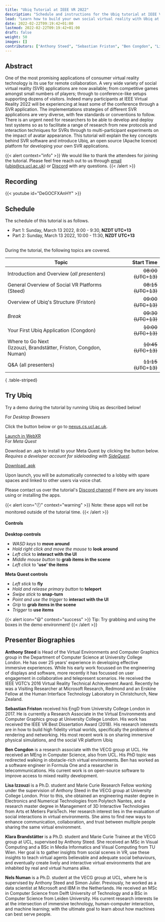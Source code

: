 ```yaml
---
title: "Ubiq Tutorial at IEEE VR 2022"
description: "Schedule and instructions for the Ubiq tutorial at IEEE VR 2022."
lead: "Learn how to build your own social virtual reality with Ubiq at the IEEE Conference on Virtual Reality and 3D User Interfaces (IEEE VR) 2022!"
date: 2022-02-22T09:19:42+01:00
lastmod: 2022-02-22T09:19:42+01:00
draft: false
weight: 50
images: []
contributors: ["Anthony Steed", "Sebastian Friston", "Ben Congdon", "Lisa Izzouzi", "Klara Brandstätter", "Nels Numan"]
---
```


## Abstract
One of the most promising applications of consumer virtual reality technology is its use for remote collaboration. A very wide variety of social virtual reality (SVR) applications are now available; from competitive games amongst small numbers of players; through to conference-like setups supporting dozens of visitors. Indeed many participants at IEEE Virtual Reality 2022 will be experiencing at least some of the conference through a SVR application. The implementations strategies of different SVR applications are very diverse, with few standards or conventions to follow. There is an urgent need for researchers to be able to develop and deploy test systems so as to facilitate a range of research from new protocols and interaction techniques for SVRs through to multi-participant experiments on the impact of avatar appearance. This tutorial will explain the key concepts behind SVR software and introduce Ubiq, an open source (Apache licence) platform for developing your own SVR applications.

{{< alert context="info" >}}
We would like to thank the attendees for joining the tutorial. Please feel free reach out to us through <a href="mailto:ubiq@cs.ucl.ac.uk" target="_blank">email</a> (ubiq@cs.ucl.ac.uk) or [Discord](https://discord.gg/cZYzdcxAAB) with any questions.
{{< /alert >}}

## Recording
{{< youtube id="DeGOCFXAnHY" >}}

## Schedule

The schedule of this tutorial is as follows. 
- Part 1: Sunday, March 13 2022, 8:00 - 9:30, **NZDT UTC+13**<br>
- Part 2: Sunday, March 13 2022, 10:00 - 11:30, **NZDT UTC+13**

<!-- {{< alert icon="🕗" context="warning" >}}
Click [here](https://www.timeanddate.com/worldclock/converter.html?iso=20220312T190000&p1=22&p2=136&p3=307&p4=55&p5=4672&p6=224&p7=867) for the tutorial starting time in your local timezone. <br>
{{< /alert >}} -->
<br>
During the tutorial, the following topics are covered.

| Topic                                                   | Start Time                            |
|---------------------------------------------------------|--------------------------------------:|
| Introduction and Overview (_all presenters_)            |                    ~~08:00 (UTC+13)~~ |
| General Overview of Social VR Platforms (Steed)         |                    ~~08:15 (UTC+13)~~ |
| Overview of Ubiq's Structure (Friston)                  |                    ~~09:00 (UTC+13)~~ |
| _Break_                                                 |                    ~~09:30 (UTC+13)~~ |
| Your First Ubiq Application (Congdon)                   |                    ~~10:00 (UTC+13)~~ |
| Where to Go Next <br> (Izzouzi, Brandstätter, Friston, Congdon, Numan) |     ~~10:45 (UTC+13)~~ |
| Q&A (all presenters)                                    |                    ~~11:15 (UTC+13)~~ |
{ .table-striped}

## Try Ubiq

Try a demo during the tutorial by running Ubiq as described below!

<div class="card">
    <div class="card-body">
        <div class="card-title mt-4 h5">For <em>Desktop Browsers</em></div>
        <p>Click the button below or go to <a href="https://nexus.cs.ucl.ac.uk/" target="_blank">nexus.cs.ucl.ac.uk</a>.</p>
        <a class="btn btn-primary btn-lg px-4 mb-2" href="https://nexus.cs.ucl.ac.uk/" role="button" target="_blank">Launch in WebXR</a>
    </div>
</div>

<div class="card">
    <div class="card-body">
        <div class="card-title mt-4 h5">For <em>Meta Quest</em></div>
        <p>Download an .apk to install to your Meta Quest by clicking the button below. <em>Requires a developer account for sideloading with <a href="https://sidequestvr.com/" target="_blank">SideQuest</a></em>.</p>
        <a class="btn btn-primary btn-lg px-4 mb-2" href="/apks/ieeevr22-demo.apk" role="button" download>Download .apk</a>
    </div>
</div>

Upon launch, you will be automatically connected to a lobby with spare spaces and linked to other users via voice chat.

Please contact us over the tutorial's <a href="https://discordapp.com/channels/842181663248482334/951008715941752873" target="_blank">Discord channel</a> if there are any issues using or installing the apps.

{{< alert icon="🕗" context="warning" >}}
Note: these apps will not be monitored outside of the tutorial time.
{{< /alert >}}


#### Controls

**Desktop controls**
- *WASD keys* to **move around**
- *Hold right click and move the mouse* to **look around**
- *Left click* to **interact with the UI**
- *Middle mouse button* to **grab items in the scene**
- *Left click* to **'use' the items**

**Meta Quest controls**
- *Left stick* to **fly**
- *Hold and release primary button* to **teleport**
- *Swipe stick* to **snap-turn**
- *Point and use the trigger* to **interact with the UI**
- *Grip* to **grab items in the scene**
- *Trigger* to **use items**

{{< alert icon="😃" context="success" >}}
Tip: Try grabbing and using the boxes in the demo environment!
{{< /alert >}}

## Presenter Biographies
**Anthony Steed** is Head of the Virtual Environments and Computer Graphics group in the Department of Computer Science at University College London. He has over 25 years’ experience in developing effective immersive experiences. While his early work focussed on the engineering of displays and software, more recently it has focussed on user engagement in collaborative and telepresent scenarios. He received the IEEE VGTC’s 2016 Virtual Reality Technical Achievement Award.  Recently he was a Visiting Researcher at Microsoft Research, Redmond and an Erskine Fellow at the Human Interface Technology Laboratory in Christchurch, New Zealand.

**Sebastian Friston** received his EngD from University College London in 2017. He is currently a Research Associate in the Virtual Environments and Computer Graphics group at University College London. His work has received the IEEE VR Best Dissertation Award (2018). His research interests are in how to build high fidelity virtual worlds, specifically the problems of rendering and networking. His most recent work is on sharing immersive physical simulations, and the social VR platform Ubiq

**Ben Congdon** is a research associate with the VECG group at UCL. He received an MEng in Computer Science, also from UCL. His PhD topic was redirected walking in obstacle-rich virtual environments. Ben has worked as a software engineer in Formula One and a researcher in telecommunications. His current work is on open-source software to improve access to mixed reality development.

**Lisa Izzouzi** is a Ph.D. student and Marie Curie Research Fellow working under the supervision of Anthony Steed in the VECG group at University College London. Prior to this, she obtained an engineering master degree in Electronics and Numerical Technologies from Polytech Nantes, and a research master degree in Management of 3D Interactive Technologies from Arts et Metiers ParisTech. Her research interest lies in the evaluation of social interactions in virtual environments. She aims to find new ways to enhance communication, collaboration, and trust between multiple people sharing the same virtual environment. 

**Klara Brandstätter** is a Ph.D. student and Marie Curie Trainee at the VECG group at UCL, supervised by Anthony Steed. She received an MSc in Visual Computing and a BSc in Media Informatics and Visual Computing from TU Wien. Her goal is to gather insights from social scenes in VR, use these insights to teach virtual agents believable and adequate social behaviours, and eventually create lively and interactive virtual environments that are inhabited by real and virtual humans alike.  

**Nels Numan** is a Ph.D. student at the VECG group at UCL, where he is supervised by Anthony Steed and Simon Julier. Previously, he worked as a data scientist at Microsoft and IBM in the Netherlands. He received an MSc in Computer Science from Delft University of Technology and a BSc in Computer Science from Leiden University. His current research interests lie at the intersection of immersive technology, human-computer interaction, and machine learning; with the ultimate goal to learn about how machines can best serve people.
